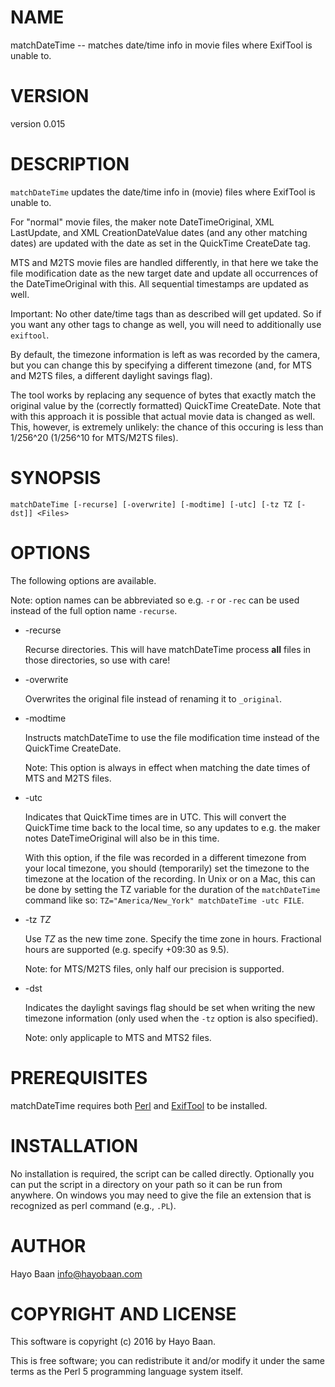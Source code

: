 # NAME

matchDateTime -- matches date/time info in movie files where ExifTool is unable
to.

# VERSION

version 0.015

# DESCRIPTION

`matchDateTime` updates the date/time info in (movie) files where ExifTool is
unable to.

For "normal" movie files, the maker note DateTimeOriginal, XML LastUpdate, and
XML CreationDateValue dates (and any other matching dates) are updated with the
date as set in the QuickTime CreateDate tag.

MTS and M2TS movie files are handled differently, in that here we take the file
modification date as the new target date and update all occurrences of the
DateTimeOriginal with this. All sequential timestamps are updated as well.

Important: No other date/time tags than as described will get updated. So if
you want any other tags to change as well, you will need to additionally use
`exiftool`.

By default, the timezone information is left as was recorded by the camera, but
you can change this by specifying a different timezone (and, for MTS and M2TS
files, a different daylight savings flag).

The tool works by replacing any sequence of bytes that exactly match the
original value by the (correctly formatted) QuickTime CreateDate. Note that
with this approach it is possible that actual movie data is changed as
well. This, however, is extremely unlikely: the chance of this occuring is less
than 1/256^20 (1/256^10 for MTS/M2TS files).

# SYNOPSIS

    matchDateTime [-recurse] [-overwrite] [-modtime] [-utc] [-tz TZ [-dst]] <Files>

# OPTIONS

The following options are available.

Note: option names can be abbreviated so e.g. `-r` or `-rec` can be used
instead of the full option name `-recurse`.

- -recurse

    Recurse directories. This will have matchDateTime process **all** files in those
    directories, so use with care!

- -overwrite

    Overwrites the original file instead of renaming it to `_original`.

- -modtime

    Instructs matchDateTime to use the file modification time instead of the
    QuickTime CreateDate.

    Note: This option is always in effect when matching the date times of MTS and
    M2TS files.

- -utc

    Indicates that QuickTime times are in UTC. This will convert the QuickTime time
    back to the local time, so any updates to e.g. the maker notes DateTimeOriginal
    will also be in this time.

    With this option, if the file was recorded in a different timezone from your
    local timezone, you should (temporarily) set the timezone to the timezone at
    the location of the recording. In Unix or on a Mac, this can be done by setting
    the TZ variable for the duration of the `matchDateTime` command like so:
    `TZ="America/New_York" matchDateTime -utc FILE`.

- -tz _TZ_

    Use _TZ_ as the new time zone. Specify the time zone in hours. Fractional
    hours are supported (e.g. specify +09:30 as 9.5).

    Note: for MTS/M2TS files, only half our precision is supported.

- -dst

    Indicates the daylight savings flag should be set when writing the new timezone
    information (only used when the `-tz` option is also specified).

    Note: only applicaple to MTS and MTS2 files.

# PREREQUISITES

matchDateTime requires both [Perl](https://www.perl.org/) and
[ExifTool](http://www.sno.phy.queensu.ca/~phil/exiftool/) to be
installed.

# INSTALLATION

No installation is required, the script can be called directly. Optionally you
can put the script in a directory on your path so it can be run from anywhere.
On windows you may need to give the file an extension that is recognized as
perl command (e.g., `.PL`).

# AUTHOR

Hayo Baan <info@hayobaan.com>

# COPYRIGHT AND LICENSE

This software is copyright (c) 2016 by Hayo Baan.

This is free software; you can redistribute it and/or modify it under
the same terms as the Perl 5 programming language system itself.
